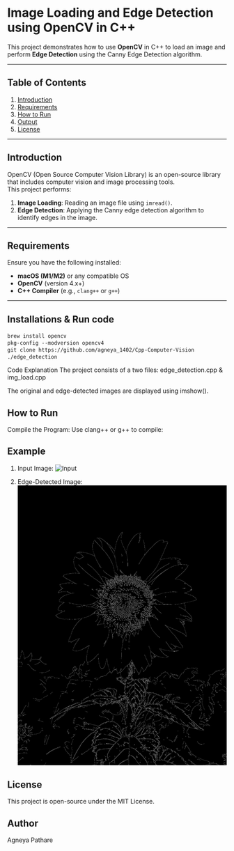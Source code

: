 # Image Loading and Edge Detection using OpenCV in C++

This project demonstrates how to use **OpenCV** in C++ to load an image and perform **Edge Detection** using the Canny Edge Detection algorithm.

---

## Table of Contents
1. [Introduction](#introduction)
2. [Requirements](#requirements)
3. [How to Run](#how-to-run)
4. [Output](#output)
5. [License](#license)

---

## Introduction
OpenCV (Open Source Computer Vision Library) is an open-source library that includes computer vision and image processing tools.  
This project performs:
1. **Image Loading**: Reading an image file using `imread()`.
2. **Edge Detection**: Applying the Canny edge detection algorithm to identify edges in the image.

---

## Requirements
Ensure you have the following installed:
- **macOS (M1/M2)** or any compatible OS
- **OpenCV** (version 4.x+)
- **C++ Compiler** (e.g., `clang++` or `g++`)

---







## Installations & Run code
 ```
brew install opencv
pkg-config --modversion opencv4
git clone https://github.com/agneya_1402/Cpp-Computer-Vision
./edge_detection
```



Code Explanation
The project consists of a two files: edge_detection.cpp & img_load.cpp

The original and edge-detected images are displayed using imshow().

## How to Run
Compile the Program: Use clang++ or g++ to compile:



## Example

1. Input Image: ![Input](https://github.com/agneya-1402/C-Computer-Vision/blob/main/suflower.jpeg)

2. Edge-Detected Image: ![Output](https://github.com/agneya-1402/C-Computer-Vision/blob/main/%20.png)

## License
This project is open-source under the MIT License.

## Author
Agneya Pathare
